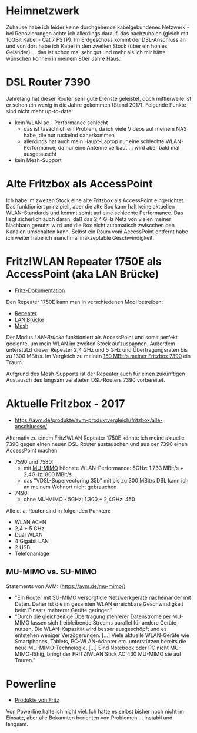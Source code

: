 # Heimnetzwerk
Zuhause habe ich leider keine durchgehende kabelgebundenes Netzwerk - bei Renovierungen achte ich allerdings darauf, das nachzuholen (gleich mit 10GBit Kabel - Cat 7 FSTP). Im Erdgeschoss kommt der DSL-Anschluss an und von dort habe ich Kabel in den zweiten Stock (über ein hohles Geländer) ... das ist schon mal sehr gut und mehr als ich mir hätte wünschen können in meinem 80er Jahre Haus.

# DSL Router 7390
Jahrelang hat dieser Router sehr gute Dienste geleistet, doch mittlerweile ist er schon ein wenig in die Jahre gekommen (Stand 2017). Folgende Punkte sind nicht mehr up-to-date:

* kein WLAN ac - Performance schlecht
  * das ist tasächlich ein Problem, da ich viele Videos auf meinem NAS habe, die nur ruckelnd daherkommen
  * allerdings hat auch mein Haupt-Laptop nur eine schlechte WLAN-Performance, da nur eine Antenne verbaut ... wird aber bald mal ausgetauscht
* kein Mesh-Support

# Alte Fritzbox als AccessPoint
Ich habe im zweiten Stock eine alte Fritzbox als AccessPoint eingerichtet. Das funktioniert prinzipiell, aber die alte Box kann halt keine aktuellen WLAN-Standards und kommt somit auf eine schlechte Performance. Das liegt sicherlich auch daran, daß das 2,4 GHz Netz von vielen meiner Nachbarn genutzt wird und die Box nicht automatisch zwiscchen den Kanälen umschalten kann. Selbst ein Raum vom AccessPoint entfernt habe ich weiter habe ich manchmal inakzeptable Geschwindigkeit.

# Fritz!WLAN Repeater 1750E als AccessPoint (aka LAN Brücke)
* [Fritz-Dokumentation](https://avm.de/service/fritzwlan/fritzwlan-repeater-1750e/wissensdatenbank/publication/show/903_FRITZ-WLAN-Repeater-per-LAN-mit-Router-z-B-FRITZ-Box-verbinden/)

Den Repeater 1750E kann man in verschiedenen Modi betreiben:

* [Repeater](https://avm.de/service/fritzwlan/fritzwlan-repeater-1750e/wissensdatenbank/publication/show/194_FRITZ-WLAN-Repeater-per-WLAN-mit-Router-z-B-FRITZ-Box-verbinden/)
* [LAN Brücke](https://avm.de/service/fritzwlan/fritzwlan-repeater-1750e/wissensdatenbank/publication/show/903_FRITZ-WLAN-Repeater-per-LAN-mit-Router-z-B-FRITZ-Box-verbinden/)
* [Mesh](https://avm.de/service/fritzos-690/faqs/welche-fritz-produkte-unterstuetzen-wlan-mesh/)

Der Modus *LAN-Brücke* funktioniert als AccessPoint und somit perfekt geeignte, um mein WLAN im zweiten Stock aufzuspannen. Außerdem unterstützt dieser Repeater 2,4 GHz und 5 GHz und Übertragungsraten bis zu 1300 MBit/s. Im Vergleich zu meinen [150 MBit/s meiner Fritzbox 7390](https://avm.de/service/fritzbox/fritzbox-7390/wissensdatenbank/publication/show/514_WLAN-Verbindungen-langsam-geringe-Datenrate/) ein Traum.

Aufgrund des Mesh-Supports ist der Repeater auch für einen zukünftigen Austausch des langsam veralteten DSL-Routers 7390 vorbereitet.

# Aktuelle Fritzbox - 2017
* https://avm.de/produkte/avm-produktvergleich/fritzbox/alle-anschluesse/

Alternativ zu einem Fritz!WLAN Repeater 1750E könnte ich meine aktuelle 7390 gegen einen neuen DSL-Router austauschen und aus der 7390 einen AccessPoint machen.

* 7590 und 7580:
  * mit [MU-MIMO](https://avm.de/mu-mimo/) höchste WLAN-Performance: 5GHz: 1.733 MBit/s + 2,4GHz: 800 MBit/s
  * das "VDSL-Supervectoring 35b" mit bis zu 300 MBit/s DSL kann ich an meinem Wohnort nicht gebrauchen
* 7490: 
  * ohne MU-MIMO - 5GHz: 1.300 + 2,4GHz: 450
  
Alle o. a. Router sind in folgenden Punkten:

* WLAN AC+N
* 2,4 + 5 GHz
* Dual WLAN
* 4 Gigabit LAN
* 2 USB
* Telefonanlage

## MU-MIMO vs. SU-MIMO
Statements von AVM: (https://avm.de/mu-mimo/)
* "Ein Router mit SU-MIMO versorgt die Netzwerkgeräte nacheinander mit Daten. Daher ist die im gesamten WLAN erreichbare Geschwindigkeit beim Einsatz mehrerer Geräte geringer."
* "Durch die gleichzeitige Übertragung mehrerer Datenströme per MU-MIMO lassen sich freibleibende Streams parallel für andere Geräte nutzen. Die WLAN-Kapazität wird besser ausgeschöpft und es entstehen weniger Verzögerungen. [...] Viele aktuelle WLAN-Geräte wie Smartphones, Tablets, PC-WLAN-Adapter etc. unterstützen bereits die neue MU-MIMO-Technologie. [...] Sind Notebook oder PC nicht MU-MIMO-fähig, bringt der FRITZ!WLAN Stick AC 430 MU-MIMO sie auf Touren."

# Powerline
* [Produkte von Fritz](https://avm.de/produkte/fritzpowerline/)

Von Powerline halte ich nicht viel. Ich hatte es selbst bisher noch nicht im Einsatz, aber alle Bekannten berichten von Problemen ... instabil und langsam. 